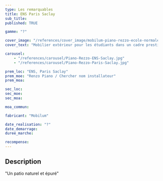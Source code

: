 ```yaml
---
type: Les remarquables
title: ENS Paris Saclay
sub_title:
published: TRUE

gamme: "?"

cover_image: "/references/cover_image/mobilum-piano-rezzo-ecole-normale-superieure-ens.jpg"
cover_text: "Mobilier extérieur pour les étudiants dans un cadre prestigieux"

carousel:
    - "/references/carousel/Piano-Rezzo-ENS-Saclay.jpg"
    - "/references/carousel/Piano-Rezzo-Paris-Saclay.jpg"

prem_loc: "ENS, Paris Saclay"
prem_moe: "Renzo Piano / Chercher nom installateur"
prem_moa:

sec_loc:
sec_moe:
sec_moa:

moa_commun:

fabricant: "Mobilum"

date_realisation: "?"
date_demarrage:
duree_marche:

recompense:
---
```


## Description

"Un patio naturel et épuré"
